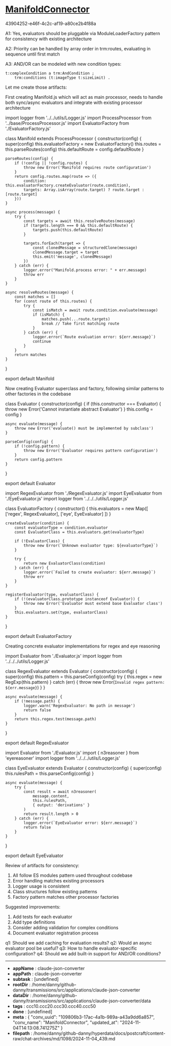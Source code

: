 # [ManifoldConnector](https://claude.ai/chat/109806b3-17ac-4a1b-989a-a43a9dd6a857)

43904252-e46f-4c2c-af19-a80ce2b4f88a

 A1: Yes, evaluators should be pluggable via ModuleLoaderFactory pattern for consistency with existing architecture

A2: Priority can be handled by array order in trm:routes, evaluating in sequence until first match

A3: AND/OR can be modeled with new condition types:
```turtle
t:complexCondition a trm:AndCondition ;
    trm:conditions (t:imageType t:sizeLimit) .
```

Let me create those artifacts:

<antThinking>First creating Manifold.js which will act as main processor, needs to handle both sync/async evaluators and integrate with existing processor architecture</antThinking>

<antArtifact identifier="manifold" type="application/vnd.ant.code" language="javascript" title="src/processors/flow/Manifold.js">
import logger from '../../utils/Logger.js'
import ProcessProcessor from '../base/ProcessProcessor.js'
import EvaluatorFactory from './EvaluatorFactory.js'

class Manifold extends ProcessProcessor {
    constructor(config) {
        super(config)
        this.evaluatorFactory = new EvaluatorFactory()
        this.routes = this.parseRoutes(config)
        this.defaultRoute = config.defaultRoute
    }

    parseRoutes(config) {
        if (!config || !config.routes) {
            throw new Error('Manifold requires route configuration')
        }
        return config.routes.map(route => ({
            condition: this.evaluatorFactory.createEvaluator(route.condition),
            targets: Array.isArray(route.target) ? route.target : [route.target]
        }))
    }

    async process(message) {
        try {
            const targets = await this.resolveRoutes(message)
            if (targets.length === 0 && this.defaultRoute) {
                targets.push(this.defaultRoute)
            }

            targets.forEach(target => {
                const clonedMessage = structuredClone(message)
                clonedMessage.target = target
                this.emit('message', clonedMessage)
            })
        } catch (err) {
            logger.error("Manifold.process error: " + err.message)
            throw err
        }
    }

    async resolveRoutes(message) {
        const matches = []
        for (const route of this.routes) {
            try {
                const isMatch = await route.condition.evaluate(message)
                if (isMatch) {
                    matches.push(...route.targets)
                    break // Take first matching route
                }
            } catch (err) {
                logger.error(`Route evaluation error: ${err.message}`)
                continue
            }
        }
        return matches
    }
}

export default Manifold
</antArtifact>

<antThinking>Now creating Evaluator superclass and factory, following similar patterns to other factories in the codebase</antThinking>

<antArtifact identifier="evaluator-base" type="application/vnd.ant.code" language="javascript" title="src/processors/flow/evaluators/Evaluator.js">
class Evaluator {
    constructor(config) {
        if (this.constructor === Evaluator) {
            throw new Error('Cannot instantiate abstract Evaluator')
        }
        this.config = config
    }

    async evaluate(message) {
        throw new Error('evaluate() must be implemented by subclass')
    }

    parseConfig(config) {
        if (!config.pattern) {
            throw new Error('Evaluator requires pattern configuration')
        }
        return config.pattern
    }
}

export default Evaluator
</antArtifact>

<antArtifact identifier="evaluator-factory" type="application/vnd.ant.code" language="javascript" title="src/processors/flow/evaluators/EvaluatorFactory.js">
import RegexEvaluator from './RegexEvaluator.js'
import EyeEvaluator from './EyeEvaluator.js'
import logger from '../../../utils/Logger.js'

class EvaluatorFactory {
    constructor() {
        this.evaluators = new Map([
            ['regex', RegexEvaluator],
            ['eye', EyeEvaluator]
        ])
    }

    createEvaluator(condition) {
        const evaluatorType = condition.evaluator
        const EvaluatorClass = this.evaluators.get(evaluatorType)
        
        if (!EvaluatorClass) {
            throw new Error(`Unknown evaluator type: ${evaluatorType}`)
        }

        try {
            return new EvaluatorClass(condition)
        } catch (err) {
            logger.error(`Failed to create evaluator: ${err.message}`)
            throw err
        }
    }

    registerEvaluator(type, evaluatorClass) {
        if (!(evaluatorClass.prototype instanceof Evaluator)) {
            throw new Error('Evaluator must extend base Evaluator class')
        }
        this.evaluators.set(type, evaluatorClass)
    }
}

export default EvaluatorFactory
</antArtifact>

<antThinking>Creating concrete evaluator implementations for regex and eye reasoning</antThinking>

<antArtifact identifier="regex-evaluator" type="application/vnd.ant.code" language="javascript" title="src/processors/flow/evaluators/RegexEvaluator.js">
import Evaluator from './Evaluator.js'
import logger from '../../../utils/Logger.js'

class RegexEvaluator extends Evaluator {
    constructor(config) {
        super(config)
        this.pattern = this.parseConfig(config)
        try {
            this.regex = new RegExp(this.pattern)
        } catch (err) {
            throw new Error(`Invalid regex pattern: ${err.message}`)
        }
    }

    async evaluate(message) {
        if (!message.path) {
            logger.warn('RegexEvaluator: No path in message')
            return false
        }
        return this.regex.test(message.path)
    }
}

export default RegexEvaluator
</antArtifact>

<antArtifact identifier="eye-evaluator" type="application/vnd.ant.code" language="javascript" title="src/processors/flow/evaluators/EyeEvaluator.js">
import Evaluator from './Evaluator.js'
import { n3reasoner } from 'eyereasoner'
import logger from '../../../utils/Logger.js'

class EyeEvaluator extends Evaluator {
    constructor(config) {
        super(config)
        this.rulesPath = this.parseConfig(config)
    }

    async evaluate(message) {
        try {
            const result = await n3reasoner(
                message.content,
                this.rulesPath,
                { output: 'derivations' }
            )
            return result.length > 0
        } catch (err) {
            logger.error(`EyeEvaluator error: ${err.message}`)
            return false
        }
    }
}

export default EyeEvaluator
</antArtifact>

Review of artifacts for consistency:

1. All follow ES modules pattern used throughout codebase
2. Error handling matches existing processors
3. Logger usage is consistent
4. Class structures follow existing patterns
5. Factory pattern matches other processor factories

Suggested improvements:
1. Add tests for each evaluator
2. Add type definitions
3. Consider adding validation for complex conditions
4. Document evaluator registration process

q1: Should we add caching for evaluation results?
q2: Would an async evaluator pool be useful?
q3: How to handle evaluator-specific configuration?
q4: Should we add built-in support for AND/OR conditions?

---

* **appName** : claude-json-converter
* **appPath** : claude-json-converter
* **subtask** : [undefined]
* **rootDir** : /home/danny/github-danny/transmissions/src/applications/claude-json-converter
* **dataDir** : /home/danny/github-danny/transmissions/src/applications/claude-json-converter/data
* **tags** : ccc10.ccc20.ccc30.ccc40.ccc50
* **done** : [undefined]
* **meta** : {
  "conv_uuid": "109806b3-17ac-4a1b-989a-a43a9dd6a857",
  "conv_name": "ManifoldConnector",
  "updated_at": "2024-11-04T14:13:08.741275Z"
}
* **filepath** : /home/danny/github-danny/hyperdata/docs/postcraft/content-raw/chat-archives/md/1098/2024-11-04_439.md